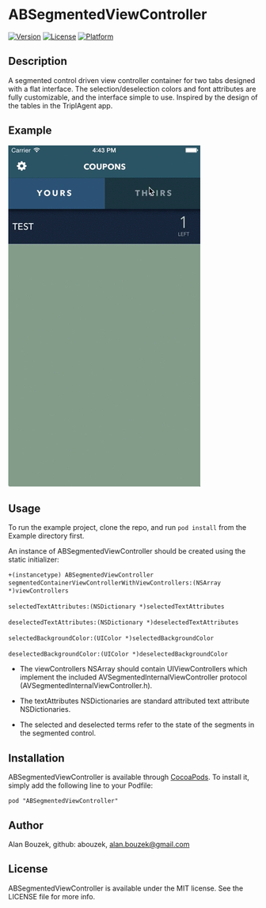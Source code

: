 # ABSegmentedViewController

[![Version](https://img.shields.io/cocoapods/v/ABSegmentedViewController.svg?style=flat)](http://cocoadocs.org/docsets/ABSegmentedViewController)
[![License](https://img.shields.io/cocoapods/l/ABSegmentedViewController.svg?style=flat)](http://cocoadocs.org/docsets/ABSegmentedViewController)
[![Platform](https://img.shields.io/cocoapods/p/ABSegmentedViewController.svg?style=flat)](http://cocoadocs.org/docsets/ABSegmentedViewController)

## Description

A segmented control driven view controller container for two tabs designed with a flat interface. The selection/deselection colors and font attributes are fully customizable, and the interface simple to use. Inspired by the design of the tables in the TriplAgent app.

## Example

![alt tag](https://www.github.com/abouzek/ABSegmentedViewController/raw/master/example.gif)

## Usage

To run the example project, clone the repo, and run `pod install` from the Example directory first.

An instance of ABSegmentedViewController should be created using the static initializer:

	+(instancetype) ABSegmentedViewController segmentedContainerViewControllerWithViewControllers:(NSArray *)viewControllers
    													    selectedTextAttributes:(NSDictionary *)selectedTextAttributes 
                                                           deselectedTextAttributes:(NSDictionary *)deselectedTextAttributes 	
                                                           selectedBackgroundColor:(UIColor *)selectedBackgroundColor
                                                           deselectedBackgroundColor:(UIColor *)deselectedBackgroundColor

* The viewControllers NSArray should contain UIViewControllers which implement the included AVSegmentedInternalViewController protocol (AVSegmentedInternalViewController.h).

* The textAttributes NSDictionaries are standard attributed text attribute NSDictionaries. 

* The selected and deselected terms refer to the state of the segments in the segmented control.

## Installation

ABSegmentedViewController is available through [CocoaPods](http://cocoapods.org). To install
it, simply add the following line to your Podfile:

    pod "ABSegmentedViewController"

## Author

Alan Bouzek, github: abouzek, alan.bouzek@gmail.com

## License

ABSegmentedViewController is available under the MIT license. See the LICENSE file for more info.

